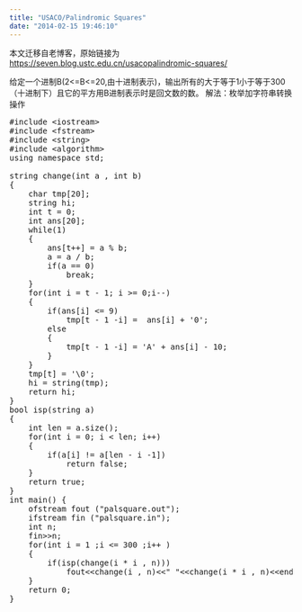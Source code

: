 ```yaml
---
title: "USACO/Palindromic Squares"
date: "2014-02-15 19:46:10"
---
```


本文迁移自老博客，原始链接为 <https://seven.blog.ustc.edu.cn/usacopalindromic-squares/>

给定一个进制B(2<=B<=20,由十进制表示)，输出所有的大于等于1小于等于300（十进制下）且它的平方用B进制表示时是回文数的数。
解法：枚举加字符串转换操作
<pre class = "brush:[cpp]">
#include &lt;iostream&gt;
#include &lt;fstream&gt;
#include &lt;string&gt;
#include &lt;algorithm&gt;
using namespace std;

string change(int a , int b)
{
    char tmp[20];
    string hi;
    int t = 0;
    int ans[20];
    while(1)
    {
        ans[t++] = a % b;
        a = a / b;
        if(a == 0)
            break;
    }
    for(int i = t - 1; i >= 0;i--)
    {
        if(ans[i] <= 9)
            tmp[t - 1 -i] =  ans[i] + '0';
        else
        {
            tmp[t - 1 -i] = 'A' + ans[i] - 10;
        }
    }
    tmp[t] = '\0';
    hi = string(tmp);
    return hi;
}
bool isp(string a)
{
    int len = a.size();
    for(int i = 0; i < len; i++)
    {
        if(a[i] != a[len - i -1])
            return false;
    }
    return true;
}
int main() {
    ofstream fout ("palsquare.out");
    ifstream fin ("palsquare.in");
    int n;
    fin&gt;&gt;n;
    for(int i = 1 ;i <= 300 ;i++ )
    {
        if(isp(change(i * i , n)))
            fout&lt;&lt;change(i , n)&lt;&lt;" "&lt;&lt;change(i * i , n)&lt;&lt;endl;
    }
    return 0;
}
</pre>

